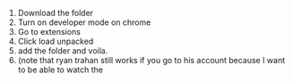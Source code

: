 1. Download the folder
2. Turn on developer mode on chrome
3. Go to extensions
4. Click load unpacked
5. add the folder and voila.
6. (note that ryan trahan still works if you go to his account because I want to be able to watch the 
